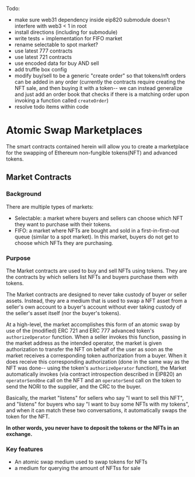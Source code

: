 Todo:

- make sure web31 dependency inside eip820 submodule doesn't interfere with web3 < 1 in root
- install directions (including for submodule)
- write tests + implementation for FIFO market
- rename selectable to spot market?
- use latest 777 contracts
- use latest 721 contracts
- use encoded data for buy AND sell
- add truffle box config
- modify buy/sell to be a generic "create order" so that tokens/nft orders can be added in any order (currently the contracts require creating the NFT sale, and then buying it with a token-- we can instead generalize and just add an order book that checks if there is a matching order upon invoking a function called `createOrder`)
- resolve todo items within code

# Atomic Swap Marketplaces

The smart contracts contained herein will allow you to create a marketplace for the swapping of Ethereum non-fungible tokens(NFT) and advanced tokens.

## Market Contracts

### Background

There are multiple types of markets:

- Selectable: a market where buyers and sellers can choose which NFT they want to purchase with their tokens.
- FIFO: a market where NFTs are bought and sold in a first-in-first-out queue (similar to a spot market). In this market, buyers do not get to choose which NFTs they are purchasing.

### Purpose

The Market contracts are used to buy and sell NFTs using tokens. They are the contracts by which sellers list NFTs and buyers purchase them with tokens.

The Market contracts are designed to never take custody of buyer or seller assets. Instead, they are a medium that is used to swap a NFT asset from a seller's own account to a buyer's account without ever taking custody of the seller's asset itself (nor the buyer's tokens).

At a high-level, the market accomplishes this form of an atomic swap by use of the (modified) ERC 721 and ERC 777 advanced token's `authorizeOperator` function. When a seller invokes this function, passing in the market address as the intended operator, the market is given authorization to transfer the NFT on behalf of the user as soon as the market receives a corresponding token authorization from a buyer. When it does receive this corresponding authorization (done in the same way as the NFT was done-- using the token's `authorizeOperator` function), the Market automatically invokes (via contract introspection described in EIP820) an `operatorSendOne` call on the NFT and an `operatorSend` call on the token to send the NORI to the supplier, and the CRC to the buyer.

Basically, the market "listens" for sellers who say "I want to sell this NFT", and "listens" for buyers who say "I want to buy some NFTs with my tokens", and when it can match these two conversations, it automatically swaps the token for the NFT.

**In other words, you never have to deposit the tokens or the NFTs in an exchange.**

### Key features

- An atomic swap medium used to swap tokens for NFTs
- a medium for querying the amount of NFTss for sale
